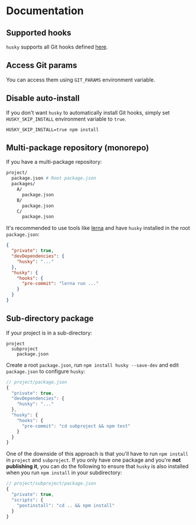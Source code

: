 # Documentation

## Supported hooks

`husky` supports all Git hooks defined [here](https://git-scm.com/docs/githooks).

## Access Git params

You can access them using `GIT_PARAMS` environment variable.

## Disable auto-install

If you don't want `husky` to automatically install Git hooks, simply set `HUSKY_SKIP_INSTALL` environment variable to `true`.

```
HUSKY_SKIP_INSTALL=true npm install
```

## Multi-package repository (monorepo)

If you have a multi-package repository:

```sh
project/
  package.json # Root package.json
  packages/
    A/
      package.json
    B/
      package.json
    C/
      package.json
```

It's recommended to use tools like [lerna](https://github.com/lerna/lerna) and have `husky` installed in the root `package.json`:

```json
{
  "private": true,
  "devDependencies": {
    "husky": "..."
  },
  "husky": {
    "hooks": {
      "pre-commit": "lerna run ..."
    }
  }
}
```

## Sub-directory package

If your project is in a sub-directory:

```
project
  subproject
    package.json
```

Create a root `package.json`, run `npm install husky --save-dev` and edit `package.json` to configure `husky`:

```js
// project/package.json
{
  "private": true,
  "devDependencies": {
    "husky": "..."
  },
  "husky": {
    "hooks": {
      "pre-commit": "cd subproject && npm test"
    }
  }
}
```

One of the downside of this approach is that you'll have to run `npm install` in `project` and `subproject`. If you only have one package and you're __not publishing it__, you can do the following to ensure that `husky` is also installed when you run `npm install` in your subdirectory:

```js
// project/subproject/package.json
{
  "private": true,
  "scripts": {
    "postinstall": "cd .. && npm install"
  }
}
```